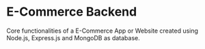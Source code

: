 # E-Commerce Backend
Core functionalities of a E-Commerce App or Website created using Node.js, Express.js and MongoDB as database.
